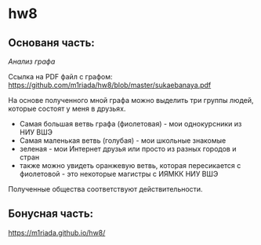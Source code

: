# hw8
## Основаня часть:
*Анализ графа*

Ссылка на PDF файл с графом: https://github.com/m1riada/hw8/blob/master/sukaebanaya.pdf

На основе полученного мной графа можно выделить три группы людей, которые состоят у меня в друзьях.

- Самая большая ветвь графа (фиолетовая) - мои однокурсники из НИУ ВШЭ
- Самая маленькая ветвь (голубая) - мои школьные знакомые 
- зеленая - мои Интернет друзья или просто из разных городов и стран
- также можно увидеть оранжевую ветвь, которая пересикается с фиолетовой - это некоторые магистры с ИЯМКК НИУ ВШЭ

Полученные общества соответствуют действительности.

## Бонусная часть: 
https://m1riada.github.io/hw8/
